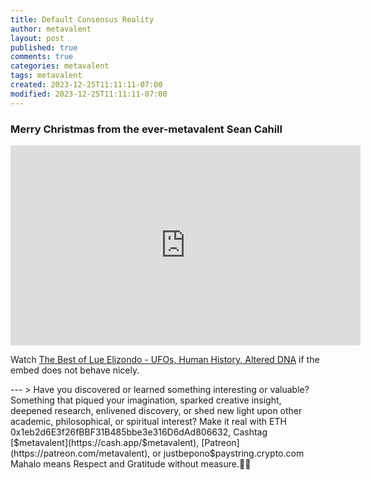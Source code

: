 ```yaml
---
title: Default Consensus Reality
author: metavalent
layout: post
published: true
comments: true
categories: metavalent
tags: metavalent
created: 2023-12-25T11:11:11-07:00
modified: 2023-12-25T11:11:11-07:00
---
```


### Merry Christmas from the ever-metavalent Sean Cahill

<!-- YouTube Player -->
<div class="center">
<iframe id="ytplayer" type="text/html" width="560" height="320"
  src="https://www.youtube.com/embed/vYeVgeTOgbI?t=1h27m27s"
  frameborder="0"></iframe>
</div>

Watch [The Best of Lue Elizondo - UFOs, Human History, Altered DNA](https://youtu.be/vYeVgeTOgbI?t=1h27m27s) if the embed does not behave nicely.

<!-- For custom thumbnail
![alt text](/assets/images/image.jpg "title")
-->
<p></p>
<p></p>
<p></p>
<p></p>
---
> Have you discovered or learned something interesting or valuable? Something that piqued your imagination, sparked creative insight, deepened research, enlivened discovery, or shed new light upon other academic, philosophical, or spiritual interest? Make it real with ETH 0x1eb2d6E3f26fBBF31B485bbe3e316D6dAd806632, Cashtag [$metavalent](https://cash.app/$metavalent), [Patreon](https://patreon.com/metavalent), or justbepono$paystring.crypto.com Mahalo means Respect and Gratitude without measure.🙏🏼
